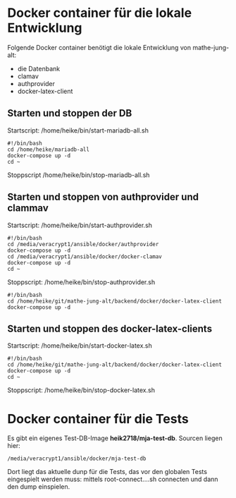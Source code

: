 # Docker container für die lokale Entwicklung

Folgende Docker container benötigt die lokale Entwicklung von mathe-jung-alt:

+ die Datenbank
+ clamav
+ authprovider
+ docker-latex-client

## Starten und stoppen der DB

Startscript: /home/heike/bin/start-mariadb-all.sh

```
#!/bin/bash
cd /home/heike/mariadb-all
docker-compose up -d
cd ~
```

Stoppscript /home/heike/bin/stop-mariadb-all.sh

## Starten und stoppen von authprovider und clammav

Startscript: /home/heike/bin/start-authprovider.sh

```
#!/bin/bash
cd /media/veracrypt1/ansible/docker/authprovider
docker-compose up -d
cd /media/veracrypt1/ansible/docker/docker-clamav
docker-compose up -d
cd ~
```

Stoppscript: /home/heike/bin/stop-authprovider.sh

```
#!/bin/bash
cd /home/heike/git/mathe-jung-alt/backend/docker/docker-latex-client
docker-compose up -d
```

## Starten und stoppen des docker-latex-clients

Startscript: /home/heike/bin/start-docker-latex.sh

```
#!/bin/bash
cd /home/heike/git/mathe-jung-alt/backend/docker/docker-latex-client
docker-compose up -d
cd ~
```

Stoppscript: /home/heike/bin/stop-docker-latex.sh

# Docker container für die Tests

Es gibt ein eigenes Test-DB-Image  __heik2718/mja-test-db__. Sourcen liegen hier:

```
/media/veracrypt1/ansible/docker/mja-test-db
```

Dort liegt das aktuelle dunp für die Tests, das vor den globalen Tests eingespielt werden muss: mittels root-connect....sh connecten und dann den dump einspielen.

